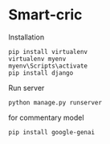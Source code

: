 ﻿# Smart-cric
Installation
```
pip install virtualenv
virtualenv myenv
myenv\Scripts\activate
pip install django
```
Run server
```
python manage.py runserver
```

for commentary model
```
pip install google-genai
```